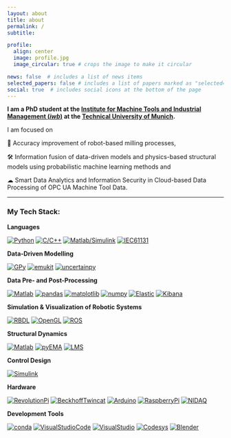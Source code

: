 ```yaml
---
layout: about
title: about
permalink: /
subtitle: 

profile:
  align: center
  image: profile.jpg
  image_circular: true # crops the image to make it circular

news: false  # includes a list of news items
selected_papers: false # includes a list of papers marked as "selected={true}"
social: true  # includes social icons at the bottom of the page
---
```




**I am a PhD student at the [Institute for Machine Tools and Industrial Management (*iwb*)](https://www.mec.ed.tum.de/en/iwb/homepage/) at the [Technical University of Munich](https://www.tum.de/en/).**



I am focused on 

🎯 Accuracy improvement of robot-based milling processes,

🛠️ Information fusion of data-driven models and physics-based structural models using probabilistic machine learning methods and

☁ Smart Data Analytics and Information Security in Cloud-based Data Processing of OPC UA Machine Tool Data.

------

### My Tech Stack:

**Languages**

[![Python](https://img.shields.io/badge/Python-yellow?logo=SimpleIconName&logoColor=ColorName&style=ShieldStyle)]()
[![C/C++](https://img.shields.io/badge/C/C++-blue?logo=SimpleIconName&logoColor=ColorName&style=ShieldStyle)]()
[![Matlab/Simulink](https://img.shields.io/badge/Matlab/Simulink-orange?logo=SimpleIconName&logoColor=ColorName&style=ShieldStyle)]()
[![IEC61131](<https://img.shields.io/badge/IEC 61131-red?logo=SimpleIconName&logoColor=ColorName&style=ShieldStyle>)]()

  
**Data-Driven Modelling**

[![GPy](https://img.shields.io/badge/GPy-lightgrey?logo=SimpleIconName&logoColor=ColorName&style=ShieldStyle)]()
[![emukit](https://img.shields.io/badge/emukit-lightgrey?logo=SimpleIconName&logoColor=ColorName&style=ShieldStyle)]()
[![uncertainpy](https://img.shields.io/badge/uncertainpy-lightgrey?logo=SimpleIconName&logoColor=ColorName&style=ShieldStyle)]()

  
**Data Pre- and Post-Processing**

[![Matlab](https://img.shields.io/badge/Matlab-orange?logo=SimpleIconName&logoColor=ColorName&style=ShieldStyle)]()
[![pandas](https://img.shields.io/badge/pandas-red?logo=SimpleIconName&logoColor=ColorName&style=ShieldStyle)]()
[![matplotlib](https://img.shields.io/badge/matplotlib-green?logo=SimpleIconName&logoColor=ColorName&style=ShieldStyle)]()
[![numpy](https://img.shields.io/badge/numpy-brown?logo=SimpleIconName&logoColor=ColorName&style=ShieldStyle)]()
[![Elastic](https://img.shields.io/badge/Elastic-yellow?logo=SimpleIconName&logoColor=ColorName&style=ShieldStyle)]()
[![Kibana](https://img.shields.io/badge/Kibana-green?logo=SimpleIconName&logoColor=ColorName&style=ShieldStyle)]()

  
**Simulation & Visualization of Robotic Systems**

[![RBDL](https://img.shields.io/badge/RBDL-ColourCode?logo=SimpleIconName&logoColor=ColorName&style=ShieldStyle)]()
[![OpenGL](https://img.shields.io/badge/OpenGL-ColourCode?logo=SimpleIconName&logoColor=ColorName&style=ShieldStyle)]()
[![ROS](https://img.shields.io/badge/ROS-ColourCode?logo=SimpleIconName&logoColor=ColorName&style=ShieldStyle)]()

  
**Structural Dynamics**

[![Matlab](https://img.shields.io/badge/Matlab-ColourCode?logo=SimpleIconName&logoColor=ColorName&style=ShieldStyle)]()
[![pyEMA](https://img.shields.io/badge/pyEMA-ColourCode?logo=SimpleIconName&logoColor=ColorName&style=ShieldStyle)]()
[![LMS](https://img.shields.io/badge/LMS-ColourCode?logo=SimpleIconName&logoColor=ColorName&style=ShieldStyle)]()

  
**Control Design**

[![Simulink](https://img.shields.io/badge/Simulink-ColourCode?logo=SimpleIconName&logoColor=ColorName&style=ShieldStyle)]()

  
**Hardware**

[![RevolutionPi](<https://img.shields.io/badge/Revolution Pi-ColourCode?logo=SimpleIconName&logoColor=ColorName&style>)]()
[![BeckhoffTwincat](<https://img.shields.io/badge/Beckhoff Twincat-ColourCode?logo=SimpleIconName&logoColor=ColorName&style=ShieldStyle>)]()
[![Arduino](https://img.shields.io/badge/Arduino-ColourCode?logo=SimpleIconName&logoColor=ColorName&style=ShieldStyle)]()
[![RaspberryPi](<https://img.shields.io/badge/Raspberry Pi-ColourCode?logo=SimpleIconName&logoColor=ColorName&style=ShieldStyle>)]()
[![NIDAQ](<https://img.shields.io/badge/NI DAQ-ColourCode?logo=SimpleIconName&logoColor=ColorName&style=ShieldStyle>)]()

  
**Development Tools**

[![conda](https://img.shields.io/badge/conda-ColourCode?logo=SimpleIconName&logoColor=ColorName&style=ShieldStyle)]()
[![VisualStudioCode](<https://img.shields.io/badge/Visual Studio Code-ColourCode?logo=SimpleIconName&logoColor=ColorName&style=ShieldStyle>)]()
[![VisualStudio](<https://img.shields.io/badge/Visual Studio-ColourCode?logo=SimpleIconName&logoColor=ColorName&style=ShieldStyle>)]()
[![Codesys](https://img.shields.io/badge/Codesys-ColourCode?logo=SimpleIconName&logoColor=ColorName&style=ShieldStyle)]()
[![Blender](https://img.shields.io/badge/Blender-ColourCode?logo=SimpleIconName&logoColor=ColorName&style=ShieldStyle)]()
